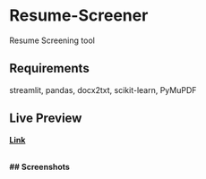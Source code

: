 # Resume-Screener
Resume Screening tool

## Requirements 
streamlit,
pandas,
docx2txt,
scikit-learn,
PyMuPDF

## Live Preview 
<a href="/"><b>Link<b></a>

<br>
## Screenshots

